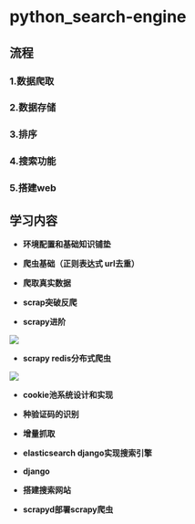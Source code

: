 # python_search-engine

## 流程
### 1.数据爬取

### 2.数据存储

### 3.排序

### 4.搜索功能

### 5.搭建web


## 学习内容
-   **环境配置和基础知识铺垫**

-   **爬虫基础（正则表达式 url去重）**

-   **爬取真实数据**

-   **scrap突破反爬**

-   **scrapy进阶**

![](https://wx3.sinaimg.cn/mw690/0074AeMrly1gmnjbcag1oj315m0pgth2.jpg)

-   **scrapy redis分布式爬虫**

![](https://wx4.sinaimg.cn/mw690/0074AeMrly1gmnjb7q1j4j30pm0ddjvd.jpg)

-   **cookie池系统设计和实现**

-   **种验证码的识别**

-   **增量抓取**

-   **elasticsearch django实现搜索引擎**

-   **django**

-   **搭建搜索网站**

-   **scrapyd部署scrapy爬虫**
